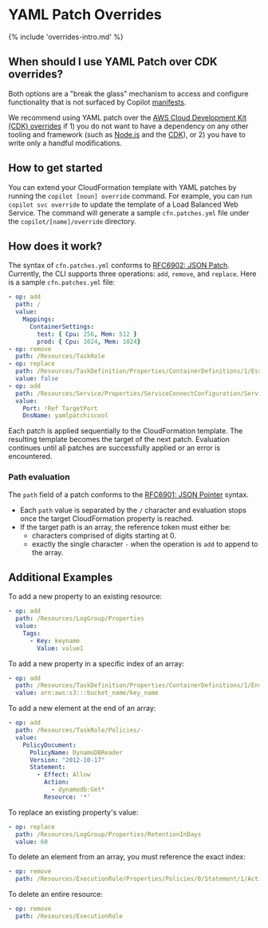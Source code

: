 # YAML Patch Overrides

{% include 'overrides-intro.md' %}

## When should I use YAML Patch over CDK overrides?

Both options are a "break the glass" mechanism to access and configure functionality that is not surfaced by Copilot [manifests](../../manifest/overview.en.md).  

We recommend using YAML patch over the [AWS Cloud Development Kit (CDK) overrides](./cdk.md) if 1) you do not want to have a dependency
on any other tooling and framework (such as [Node.js](https://nodejs.org) and the [CDK](https://docs.aws.amazon.com/cdk/v2/guide/home.html)), 
or 2) you have to write only a handful modifications. 

## How to get started

You can extend your CloudFormation template with YAML patches by running the `copilot [noun] override` command.
For example, you can run `copilot svc override` to update the template of a Load Balanced Web Service.
The command will generate a sample `cfn.patches.yml` file under the `copilot/[name]/override` directory. 

## How does it work?

The syntax of `cfn.patches.yml` conforms to [RFC6902: JSON Patch](https://www.rfc-editor.org/rfc/rfc6902). Currently, 
the CLI supports three operations: `add`, `remove`, and `replace`. Here is a sample `cfn.patches.yml` file:

```yaml
- op: add
  path: /
  value:
    Mappings:
      ContainerSettings:
        test: { Cpu: 256, Mem: 512 }
        prod: { Cpu: 1024, Mem: 1024}
- op: remove
  path: /Resources/TaskRole
- op: replace
  path: /Resources/TaskDefinition/Properties/ContainerDefinitions/1/Essential
  value: false
- op: add
  path: /Resources/Service/Properties/ServiceConnectConfiguration/Services/0/ClientAliases/-
  value:
    Port: !Ref TargetPort
    DnsName: yamlpatchiscool
```

Each patch is applied sequentially to the CloudFormation template. The resulting template becomes the target of the next patch. 
Evaluation continues until all patches are successfully applied or an error is encountered.

### Path evaluation

The `path` field of a patch conforms to the [RFC6901: JSON Pointer](https://www.rfc-editor.org/rfc/rfc6901) syntax. 

- Each `path` value is separated by the `/` character and evaluation stops once the target CloudFormation property is reached.
- If the target path is an array, the reference token must either be:
    - characters comprised of digits starting at 0.
    - exactly the single character `-` when the operation is `add` to append to the array.

## Additional Examples

To add a new property to an existing resource:

```yaml 
- op: add
  path: /Resources/LogGroup/Properties
  value:
    Tags:
      - Key: keyname
        Value: value1
```

To add a new property in a specific index of an array:

```yaml
- op: add
  path: /Resources/TaskDefinition/Properties/ContainerDefinitions/1/EnvironmentFiles/0
  value: arn:aws:s3:::bucket_name/key_name
```

To add a new element at the end of an array:

```yaml
- op: add
  path: /Resources/TaskRole/Policies/-
  value:
    PolicyDocument:
      PolicyName: DynamoDBReader
      Version: "2012-10-17"
      Statement:
        - Effect: Allow
          Action: 
            - dynamodb:Get*
          Resource: '*'
```

To replace an existing property's value:

```yaml
- op: replace
  path: /Resources/LogGroup/Properties/RetentionInDays
  value: 60
```

To delete an element from an array, you must reference the exact index:

```yaml
- op: remove
  path: /Resources/ExecutionRole/Properties/Policies/0/Statement/1/Action/0
```

To delete an entire resource:

```yaml
- op: remove
  path: /Resources/ExecutionRole
```
